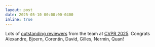 ```yaml
---
layout: post
date: 2025-05-10 00:00:00-0400
inline: true
---
```


Lots of <a href="https://cvpr.thecvf.com/Conferences/2025/ProgramCommittee#all-outstanding-reviewer" target="_blank">outstanding reviewers</a> from the team at <a href="https://cvpr.thecvf.com/" target="_blank">CVPR 2025</a>. Congrats Alexandre, Bjoern, Corentin, David, Gilles, Nermin, Quan!
